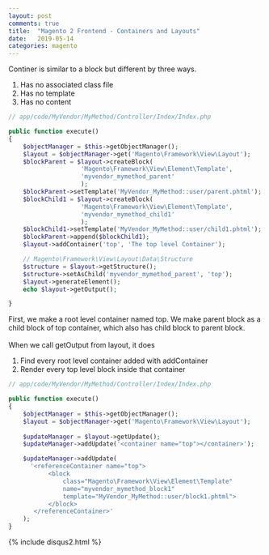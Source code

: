 ```yaml
---
layout: post
comments: true
title:  "Magento 2 Frontend - Containers and Layouts"
date:   2019-05-14
categories: magento
---
```


Continer is similar to a block but different by three ways.
<ol>
<li>Has no associated class file</li>
<li>Has no template</li>
<li>Has no content</li>
</ol>

```php
// app/code/MyVendor/MyMethod/Controller/Index/Index.php

public function execute()
{
    $objectManager = $this->getObjectManager();
    $layout = $objectManager->get('Magento\Framework\View\Layout');
    $blockParent = $layout->createBlock(
                    'Magento\Framework\View\Element\Template',
                    'myvendor_mymethod_parent'
                    );
    $blockParent->setTemplate('MyVendor_MyMethod::user/parent.phtml');
    $blockChild1 = $layout->createBlock(
                    'Magento\Framework\View\Element\Template',
                    'myvendor_mymethod_child1'
                    );
    $blockChild1->setTemplate('MyVendor_MyMethod::user/child1.phtml');
    $blockParent->append($blockChild1);
    $layout->addContainer('top', 'The top level Container');

    // Magento\Framework\View\Layout\Data\Structure
    $structure = $layout->getStructure();
    $structure->setAsChild('myvendor_mymethod_parent', 'top');
    $layout->generateElement();
    echo $layout->getOutput();

}

```

First, we make a root level container named top.
We make parent block as a child block of top container, 
which also has child block to parent block.
<br><br>
When we call getOutput from layout, it does
<ol>
<li>Find every root level container added with addContainer</li>
<li>Render every top level block inside that container</li>
</ol>

```php
// app/code/MyVendor/MyMethod/Controller/Index/Index.php

public function execute()
{
    $objectManager = $this->getObjectManager();
    $layout = $objectManager->get('Magento\Framework\View\Layout');
    
    $updateManager = $layout->getUpdate();
    $updateManager->addUpdate('<container name="top"></container>');

    $updateManager->addUpdate(
      '<referenceContainer name="top">
           <block
               class="Magento\Framework\View\Element\Template"
               name="myvendor_mymethod_block1"
               template="MyVendor_MyMethod::user/block1.phtml">
           </block>
       </referenceContainer>'
    );
}

```


{% include disqus2.html %}

